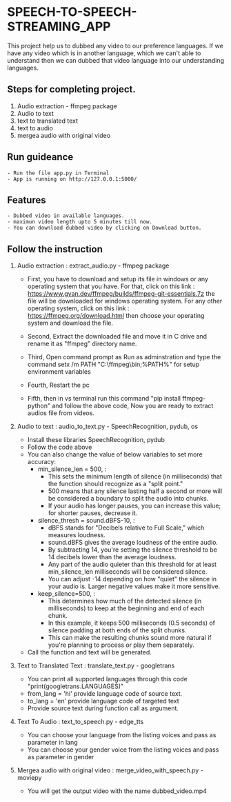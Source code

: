 # SPEECH-TO-SPEECH-STREAMING_APP
This project help us to dubbed any video to our preference languages. If we have any video which is in another language,  which we can't able to understand then we can dubbed that video language into our understanding languages.

## Steps for completing project.
1. Audio extraction - ffmpeg package
2. Audio to text
3. text to translated text
4. text to audio
5. mergea audio with original video

## Run guideance
    - Run the file app.py in Terminal
    - App is running on http://127.0.0.1:5000/

## Features
    - Dubbed video in available languages.
    - maximun video length upto 5 minutes till now.
    - You can download dubbed video by clicking on Download button.

## Follow the instruction
1. Audio extraction : extract_audio.py  -  ffmpeg package
    - First, you have to download and setup its file in windows or any operating system that you have. For that, click on this link : https://www.gyan.dev/ffmpeg/builds/ffmpeg-git-essentials.7z  the file will be downloaded for windows operating system. For any other operating system, click on this link : https://ffmpeg.org/download.html  then choose your operating system and download the file.

    - Second, Extract the downloaded file and move it in C drive and rename it as "ffmpeg" directory name.

    - Third, Open command prompt as Run as adminstration and type the command setx /m PATH "C:\ffmpeg\bin;%PATH%"  for setup environment variables

    - Fourth, Restart the pc
    
    - Fifth, then in vs terminal run this command "pip install ffmpeg-python" and follow the above code, Now you are ready to extract audios file from videos.
    
2. Audio to text : audio_to_text.py  - SpeechRecognition, pydub, os
    - Install these libraries SpeechRecognition, pydub
    - Follow the code above
    - You can also change the value of below variables to set more accuracy:
        - min_silence_len = 500, : 
            - This sets the minimum length of silence (in milliseconds) that the function should recognize as a "split point."
            - 500 means that any silence lasting half a second or more will be considered a boundary to split the audio into chunks.
            - If your audio has longer pauses, you can increase this value; for shorter pauses, decrease it.
        - silence_thresh = sound.dBFS-10, :
            - dBFS stands for "Decibels relative to Full Scale," which measures loudness.
            - sound.dBFS gives the average loudness of the entire audio.
            - By subtracting 14, you're setting the silence threshold to be 14 decibels lower than the average loudness.
            - Any part of the audio quieter than this threshold for at least min_silence_len milliseconds will be considered silence.
            - You can adjust -14 depending on how "quiet" the silence in your audio is. Larger negative values make it more sensitive.
        - keep_silence=500, :
            - This determines how much of the detected silence (in milliseconds) to keep at the beginning and end of each chunk.
            - In this example, it keeps 500 milliseconds (0.5 seconds) of silence padding at both ends of the split chunks.
            - This can make the resulting chunks sound more natural if you're planning to process or play them separately.
    - Call the function and text will be generated.

3. Text to Translated Text : translate_text.py  - googletrans
    - You can print all supported languages through this code "print(googletrans.LANGUAGES)"
    - from_lang = 'hi' provide language code of source text.
    - to_lang = 'en' provide language code of targeted text
    - Provide source text during function call as argument.

4. Text To Audio : text_to_speech.py  - edge_tts
    - You can choose your language from the listing voices and pass as parameter in lang 
    - You can choose your gender voice from the listing voices and pass as parameter in gender

5. Mergea audio with original video : merge_video_with_speech.py  - moviepy
    - You will get the output video with the name dubbed_video.mp4